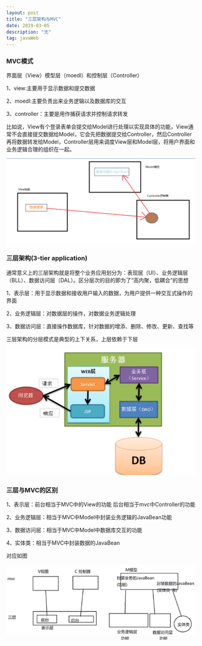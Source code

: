 ```yaml
---
layout: post
title: "三层架构与MVC"
date: 2019-03-05
description: "无"
tag: javaWeb
---   
```




### MVC模式

界面层（View）模型层（moedl）和控制层（Controller）

1、view:主要用于显示数据和提交数据

2、moedl:主要负责出来业务逻辑以及数据库的交互

3、controller：主要是用作捕获请求并控制请求转发

比如说，View有个登录表单会提交给Model进行处理以实现具体的功能，View通常不会直接提交数据给Model，它会先把数据提交给Controller，然后Controller再将数据转发给Model，Controller层用来调度View层和Model层，将用户界面和业务逻辑合理的组织在一起。

![](/images/posts/2019030501.png)

### 三层架构(3-tier application) 

通常意义上的三层架构就是将整个业务应用划分为：表现层（UI）、业务逻辑层（BLL）、数据访问层（DAL）。区分层次的目的即为了“高内聚，低耦合”的思想

1、表示层：用于显示数据和接收用户输入的数据，为用户提供一种交互式操作的界面

2、业务逻辑层：对数据层的操作，对数据业务逻辑处理

3、数据访问层：直接操作数据库，针对数据的增添、删除、修改、更新、查找等

三层架构的分层模式是典型的上下关系，上层依赖于下层

![](/images/posts/2019030502.png)

### 三层与MVC的区别

1、表示层：前台相当于MVC中的View的功能
		后台相当于mvc中Controller的功能

2、业务逻辑层：相当于MVC中Model中封装业务逻辑的JavaBean功能

3、数据访问层：相当于MVC中Model中数据库交互的功能

4、实体类：相当于MVC中封装数据的JavaBean

对应如图

![](/images/posts/2019030503.png)